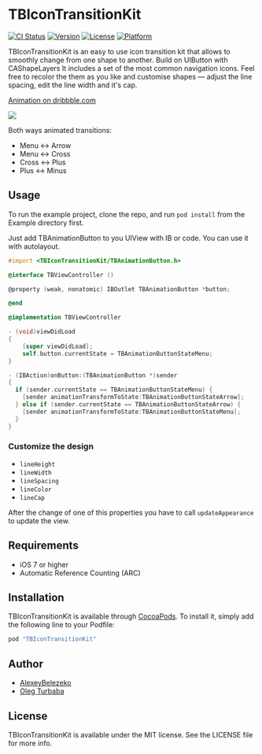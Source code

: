 # TBIconTransitionKit

[![CI Status](http://img.shields.io/travis/AlexeyBelezeko/TBIconTransitionKit.svg?style=flat)](https://travis-ci.org/AlexeyBelezeko/TBIconTransitionKit)
[![Version](https://img.shields.io/cocoapods/v/TBIconTransitionKit.svg?style=flat)](http://cocoapods.org/pods/TBIconTransitionKit)
[![License](https://img.shields.io/cocoapods/l/TBIconTransitionKit.svg?style=flat)](http://cocoapods.org/pods/TBIconTransitionKit)
[![Platform](https://img.shields.io/cocoapods/p/TBIconTransitionKit.svg?style=flat)](http://cocoapods.org/pods/TBIconTransitionKit)

TBIconTransitionKit  is an easy to use icon transition kit that allows to smoothly change from one shape to another.
Build on UIButton with CAShapeLayers It includes a set of the most common navigation icons. Feel free to recolor the them as you like and customise shapes — adjust the line spacing, edit the line width and it's cap.

[Animation on dribbble.com](http://drbl.in/poGN)

![](https://cloud.githubusercontent.com/assets/1054094/8696614/806e054a-2af6-11e5-9155-a513b084ea4a.gif)

Both ways animated transitions:

- Menu ↔ Arrow
- Menu ↔ Cross 
- Cross ↔ Plus
- Plus ↔ Minus

## Usage

To run the example project, clone the repo, and run `pod install` from the Example directory first.

Just add TBAnimationButton to you UIView with IB or code. You can use it with autolayout.

```objective-c
#import <TBIconTransitionKit/TBAnimationButton.h>

@interface TBViewController ()

@property (weak, nonatomic) IBOutlet TBAnimationButton *button;

@end

@implementation TBViewController

- (void)viewDidLoad
{
    [super viewDidLoad];
    self.button.currentState = TBAnimationButtonStateMenu;
}

- (IBAction)onButton:(TBAnimationButton *)sender
{
  if (sender.currentState == TBAnimationButtonStateMenu) {
    [sender animationTransformToState:TBAnimationButtonStateArrow];
  } else if (sender.currentState == TBAnimationButtonStateArrow) {
    [sender animationTransformToState:TBAnimationButtonStateMenu];
  }
}
```

### Customize the design

- `lineHeight`
- `lineWidth`
- `lineSpacing`
- `lineColor`
- `lineCap`

After the change of one of this properties you have to call `updateAppearance` to update the view.

## Requirements

- iOS 7 or higher
- Automatic Reference Counting (ARC)

## Installation

TBIconTransitionKit is available through [CocoaPods](http://cocoapods.org). To install
it, simply add the following line to your Podfile:

```ruby
pod "TBIconTransitionKit"
```

## Author

- [AlexeyBelezeko](https://github.com/AlexeyBelezeko) 
- [Oleg Turbaba](https://dribbble.com/turbaba)

## License

TBIconTransitionKit is available under the MIT license. See the LICENSE file for more info.
